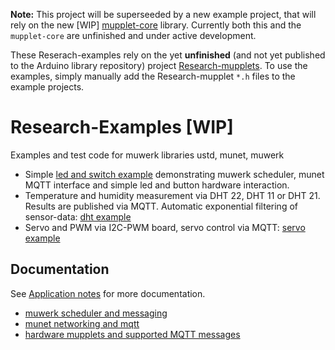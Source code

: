 **Note:** This project will be superseeded by a new example project, that will rely on the new [WIP] [mupplet-core](https://github.com/muwerk/mupplet-core) library. Currently both this and the `mupplet-core` are unfinished and under
active development. 

These Reserach-examples rely on the yet **unfinished** (and not yet published to the Arduino library repository) project [Research-mupplets](https://github.com/muwerk/Research-mupplets). To use the examples, simply manually add the Research-mupplet `*.h` files to the example projects. 

# Research-Examples [WIP]

Examples and test code for muwerk libraries ustd, munet, muwerk

* Simple [led and switch example](https://github.com/muwerk/Examples/tree/master/led) demonstrating muwerk scheduler, 
munet MQTT interface and simple led and button hardware interaction.
* Temperature and humidity measurement via DHT 22, DHT 11 or DHT 21. Results are published via MQTT. Automatic exponential filtering of sensor-data: [dht example](https://github.com/muwerk/Examples/tree/master/dht)
* Servo and PWM via I2C-PWM board, servo control via MQTT: [servo example](https://github.com/muwerk/Examples/tree/master/servo)

## Documentation

See [Application notes](https://github.com/muwerk/mupplets/blob/master/README.md) for more documentation.

* [muwerk scheduler and messaging](https://github.com/muwerk/muwerk)
* [munet networking and mqtt](https://github.com/muwerk/munet)
* [hardware mupplets and supported MQTT messages](https://github.com/muwerk/mupplets)
